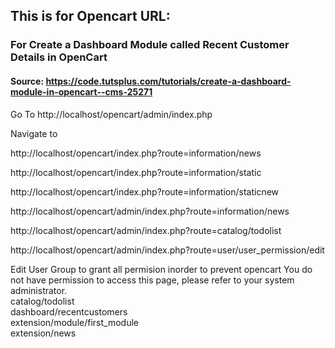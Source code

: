## This is for Opencart URL:

### For Create a Dashboard Module called Recent Customer Details in OpenCart
#### Source: https://code.tutsplus.com/tutorials/create-a-dashboard-module-in-opencart--cms-25271

Go To http://localhost/opencart/admin/index.php

Navigate to

http://localhost/opencart/index.php?route=information/news

http://localhost/opencart/index.php?route=information/static

http://localhost/opencart/index.php?route=information/staticnew

http://localhost/opencart/admin/index.php?route=information/news



http://localhost/opencart/admin/index.php?route=catalog/todolist

http://localhost/opencart/admin/index.php?route=user/user_permission/edit

Edit User Group to grant all permision inorder to prevent opencart You do 
not have permission to access this page, please refer to your system 
administrator.
<br/>
catalog/todolist <br/>
dashboard/recentcustomers <br/>
extension/module/first_module <br/>
extension/news <br/>


